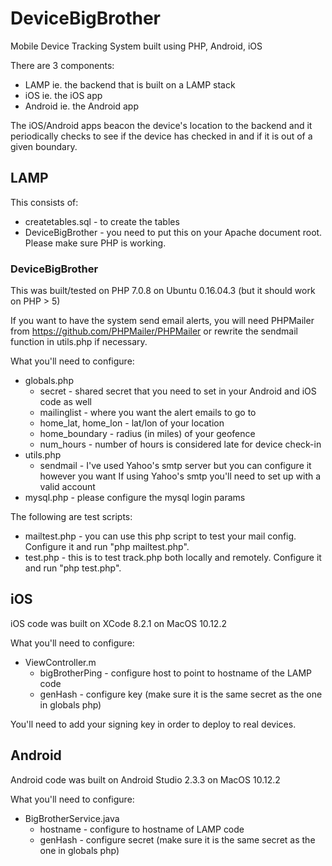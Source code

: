 # DeviceBigBrother
Mobile Device Tracking System built using PHP, Android, iOS

There are 3 components:
* LAMP ie. the backend that is built on a LAMP stack
* iOS ie. the iOS app
* Android ie. the Android app

The iOS/Android apps beacon the device's location to the backend and it periodically checks to see if the device has checked in and if it is out of a given boundary.

## LAMP

This consists of:
* createtables.sql - to create the tables
* DeviceBigBrother - you need to put this on your Apache document root. Please make sure PHP is working. 

### DeviceBigBrother

This was built/tested on PHP 7.0.8 on Ubuntu 0.16.04.3 (but it should work on PHP > 5)

If you want to have the system send email alerts, you will need PHPMailer from https://github.com/PHPMailer/PHPMailer or rewrite the sendmail function in utils.php if necessary.

What you'll need to configure:
* globals.php
  * secret - shared secret that you need to set in your Android and iOS code as well
  * mailinglist - where you want the alert emails to go to
  * home_lat, home_lon - lat/lon of your location
  * home_boundary - radius (in miles) of your geofence
  * num_hours - number of hours is considered late for device check-in
* utils.php
  * sendmail - I've used Yahoo's smtp server but you can configure it however you want  If using Yahoo's smtp you'll need to set up with a valid account  
* mysql.php - please configure the mysql login params

The following are test scripts:
* mailtest.php - you can use this php script to test your mail config. Configure it and run "php mailtest.php".
* test.php - this is to test track.php both locally and remotely. Configure it and run "php test.php".

## iOS

iOS code was built on XCode 8.2.1 on MacOS 10.12.2

What you'll need to configure:
* ViewController.m 
  * bigBrotherPing - configure host to point to hostname of the LAMP code
  * genHash - configure key (make sure it is the same secret as the one in globals php)

You'll need to add your signing key in order to deploy to real devices.

## Android

Android code was built on Android Studio 2.3.3 on MacOS 10.12.2

What you'll need to configure:
* BigBrotherService.java
  * hostname - configure to hostname of LAMP code
  * genHash - configure secret (make sure it is the same secret as the one in globals php)
